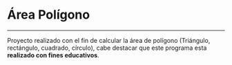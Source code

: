 # Área Polígono
---
Proyecto realizado con el fin de calcular la área de polígono (Triángulo, rectángulo, cuadrado, círculo), cabe destacar que este programa esta **realizado con fines educativos**.
